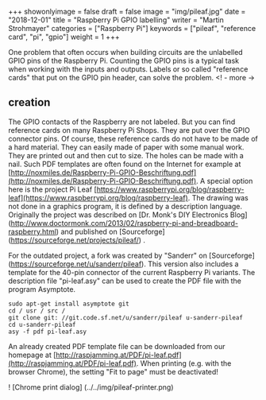 +++
showonlyimage = false
draft = false
image = "img/pileaf.jpg"
date = "2018-12-01"
title = "Raspberry Pi GPIO labelling"
writer = "Martin Strohmayer"
categories = ["Raspberry Pi"]
keywords = ["pileaf", "reference card", "pi", "gpio"]
weight = 1
+++


One problem that often occurs when building circuits are the unlabelled GPIO pins of the Raspberry Pi. Counting the GPIO pins is a typical task when working with the inputs and outputs. Labels or so called "reference cards" that put on the GPIO pin header, can solve the problem.
<! - more ->

## creation

The GPIO contacts of the Raspberry are not labeled. But you can find reference cards on many Raspberry Pi Shops. They are put over the GPIO connector pins. Of course, these reference cards do not have to be made of a hard material. They can easily made of paper with some manual work. They are printed out and then cut to size. The holes can be made with a nail. Such PDF templates are often found on the Internet for example at [http://noxmiles.de/Raspberry-Pi-GPIO-Beschriftung.pdf](http://noxmiles.de/Raspberry-Pi-GPIO-Beschriftung.pdf). A special option here is the project Pi Leaf [https://www.raspberrypi.org/blog/raspberry-leaf](https://www.raspberrypi.org/blog/raspberry-leaf). The drawing was not done in a graphics program, it is defined by a description language. Originally the project was described on [Dr. Monk's DIY Electronics Blog] (http://www.doctormonk.com/2013/02/raspberry-pi-and-breadboard-raspberry.html) and published on [Sourceforge] (https://sourceforge.net/projects/pileaf/) .

For the outdated project, a fork was created by "Sanderr" on [Sourceforge] (https://sourceforge.net/u/sanderr/pileaf). This version also includes a template for the 40-pin connector of the current Raspberry Pi variants. The description file "pi-leaf.asy" can be used to create the PDF file with the program Asymptote.

```
sudo apt-get install asymptote git
cd / usr / src /
git clone git: //git.code.sf.net/u/sanderr/pileaf u-sanderr-pileaf
cd u-sanderr-pileaf
asy -f pdf pi-leaf.asy
```

An already created PDF template file can be downloaded from our homepage at [http://raspjamming.at/PDF/pi-leaf.pdf](http://raspjamming.at/PDF/pi-leaf.pdf). When printing (e.g. with the browser Chrome), the setting "Fit to page" must be deactivated!

! [Chrome print dialog] (../../img/pileaf-printer.png)
